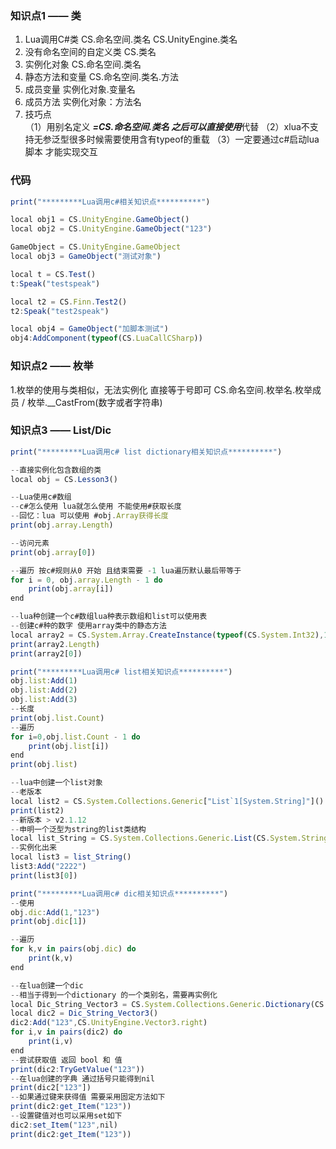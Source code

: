 ### 知识点1 —— 类
1.  Lua调用C#类                          CS.命名空间.类名        CS.UnityEngine.类名
2. 没有命名空间的自定义类        CS.类名
3. 实例化对象                              CS.命名空间.类名
4. 静态方法和变量                       CS.命名空间.类名.方法
5. 成员变量                                  实例化对象.变量名
6. 成员方法                                  实例化对象：方法名
7. 技巧点                                      
（1）用别名定义  ***=CS.命名空间.类名 之后可以直接使用***代替 
（2）xlua不支持无参泛型很多时候需要使用含有typeof的重载 
（3）一定要通过c#启动lua脚本 才能实现交互

### 代码
```js
print("*********Lua调用c#相关知识点**********")

local obj1 = CS.UnityEngine.GameObject()
local obj2 = CS.UnityEngine.GameObject("123")

GameObject = CS.UnityEngine.GameObject
local obj3 = GameObject("测试对象")

local t = CS.Test()
t:Speak("testspeak")

local t2 = CS.Finn.Test2()
t2:Speak("test2speak")

local obj4 = GameObject("加脚本测试")
obj4:AddComponent(typeof(CS.LuaCallCSharp))
```

### 知识点2 —— 枚举
1.枚举的使用与类相似，无法实例化 直接等于号即可
CS.命名空间.枚举名.枚举成员        /        枚举.__CastFrom(数字或者字符串)

### 知识点3 —— List/Dic
```js
print("*********Lua调用c# list dictionary相关知识点**********")

--直接实例化包含数组的类
local obj = CS.Lesson3()

--Lua使用c#数组 
--c#怎么使用 lua就怎么使用 不能使用#获取长度
--回忆：lua 可以使用 #obj.Array获得长度
print(obj.array.Length)

--访问元素
print(obj.array[0])

--遍历 按c#规则从0 开始 且结束需要 -1 lua遍历默认最后带等于
for i = 0, obj.array.Length - 1 do
	print(obj.array[i])
end

--lua种创建一个c#数组lua种表示数组和list可以使用表
--创建c#种的数字 使用array类中的静态方法
local array2 = CS.System.Array.CreateInstance(typeof(CS.System.Int32),10)
print(array2.Length)
print(array2[0])

print("*********Lua调用c# list相关知识点**********")
obj.list:Add(1)
obj.list:Add(2)
obj.list:Add(3)
--长度
print(obj.list.Count)
--遍历
for i=0,obj.list.Count - 1 do
	print(obj.list[i])
end
print(obj.list)

--lua中创建一个list对象
--老版本
local list2 = CS.System.Collections.Generic["List`1[System.String]"]()
print(list2)
--新版本 > v2.1.12
--申明一个泛型为string的list类结构
local list_String = CS.System.Collections.Generic.List(CS.System.String)
--实例化出来
local list3 = list_String()
list3:Add("2222")
print(list3[0])

print("*********Lua调用c# dic相关知识点**********")
--使用
obj.dic:Add(1,"123")
print(obj.dic[1])

--遍历
for k,v in pairs(obj.dic) do
	print(k,v)
end

--在lua创建一个dic 
--相当于得到一个dictionary 的一个类别名，需要再实例化
local Dic_String_Vector3 = CS.System.Collections.Generic.Dictionary(CS.System.String,CS.UnityEngine.Vector3)
local dic2 = Dic_String_Vector3()
dic2:Add("123",CS.UnityEngine.Vector3.right)
for i,v in pairs(dic2) do
	print(i,v)
end
--尝试获取值 返回 bool 和 值
print(dic2:TryGetValue("123"))
--在lua创建的字典 通过括号只能得到nil
print(dic2["123"])
--如果通过键来获得值 需要采用固定方法如下
print(dic2:get_Item("123"))
--设置键值对也可以采用set如下
dic2:set_Item("123",nil)
print(dic2:get_Item("123"))
```